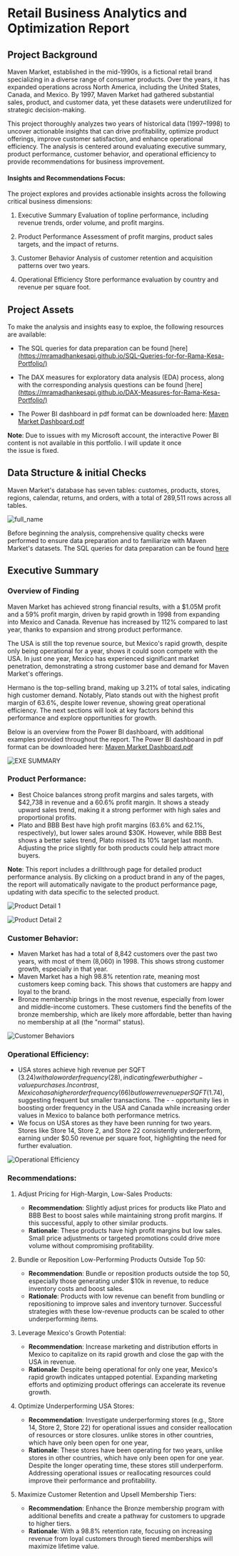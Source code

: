 # Retail Business Analytics and Optimization Report

## Project Background
Maven Market, established in the mid-1990s, is a fictional retail brand specializing in a diverse range of consumer products. Over the years, it has expanded operations across North America, including the United States, Canada, and Mexico. By 1997, Maven Market had gathered substantial sales, product, and customer data, yet these datasets were underutilized for strategic decision-making.

This project thoroughly analyzes two years of historical data (1997–1998) to uncover actionable insights that can drive profitability, optimize product offerings, improve customer satisfaction, and enhance operational efficiency. The analysis is centered around evaluating executive summary, product performance, customer behavior, and operational efficiency to provide recommendations for business improvement.

#### Insights and Recommendations Focus:
The project explores and provides actionable insights across the following critical business dimensions:

1. Executive Summary
Evaluation of topline performance, including revenue trends, order volume, and profit margins.

2. Product Performance
Assessment of profit margins, product sales targets, and the impact of returns.

3. Customer Behavior
Analysis of customer retention and acquisition patterns over two years.

4. Operational Efficiency
Store performance evaluation by country and revenue per square foot.


## Project Assets
To make the analysis and insights easy to exploe, the following resources are available:

- The SQL queries for data preparation can be found [here][(https://mramadhankesapi.github.io/SQL-Queries-for-for-Rama-Kesa-Portfolio/)](https://mramadhankesapi.github.io/Supporting-SQL-Queries-for-Retail-Analytics-and-Optimization_Maven-Market-Case-Study/)

- The DAX measures for exploratory data analysis (EDA) process, along with the corresponding analysis questions can be found [here][(https://mramadhankesapi.github.io/DAX-Measures-for-Rama-Kesa-Portfolio/)](https://mramadhankesapi.github.io/Supporting-DAX-Measures-for-Retail-Analytics-and-Optimization_Maven-Market-Case-Study/)

- The Power BI dashboard in pdf format can be downloaded here: [Maven Market Dashboard.pdf](https://github.com/user-attachments/files/18228058/Maven.Market.Dashboard.pdf)

**Note**: Due to issues with my Microsoft account, the interactive Power BI content is not available in this portfolio. I will update it once the issue is fixed.


## Data Structure & initial Checks
Maven Market's database has seven tables: customes, products, stores, regions, calendar, returns, and orders, with a total of 289,511 rows across all tables.

![full_name](https://github.com/user-attachments/assets/5918f224-027c-44de-8bc9-a2f46f588e7a)

Before beginning the analysis, comprehensive quality checks were performed to ensure data preparation and to familiarize with Maven Market's datasets. The SQL queries for data preparation can be found [here](https://mramadhankesapi.github.io/SQL-Queries-for-for-Rama-Kesa-Portfolio/)


## Executive Summary
### Overview of Finding
Maven Market has achieved strong financial results, with a $1.05M profit and a 59% profit margin, driven by rapid growth in 1998 from expanding into Mexico and Canada. Revenue has increased by 112% compared to last year, thanks to expansion and strong product performance.

The USA is still the top revenue source, but Mexico's rapid growth, despite only being operational for a year, shows it could soon compete with the USA. In just one year, Mexico has experienced significant market penetration, demonstrating a strong customer base and demand for Maven Market's offerings. 

Hermano is the top-selling brand, making up 3.21% of total sales, indicating high customer demand. Notably, Plato stands out with the highest profit margin of 63.6%, despite lower revenue, showing great operational efficiency. The next sections will look at key factors behind this performance and explore opportunities for growth.

Below is an overview from the Power BI dashboard, with additional examples provided throughout the report. The Power BI dashboard in pdf format can be downloaded here: [Maven Market Dashboard.pdf](https://github.com/user-attachments/files/18228058/Maven.Market.Dashboard.pdf)

![EXE SUMMARY](https://github.com/user-attachments/assets/bd0dd2bb-cf1f-4b63-a099-699ba282fc71)


### Product Performance:
- Best Choice balances strong profit margins and sales targets, with $42,738 in revenue and a 60.6% profit margin. It shows a steady upward sales trend, making it a strong performer with high sales and proportional profits.
- Plato and BBB Best have high profit margins (63.6% and 62.1%, respectively), but lower sales around $30K. However, while BBB Best shows a better sales trend, Plato missed its 10% target last month. Adjusting the price slightly for both products could help attract more buyers.

**Note**: This report includes a drillthrough page for detailed product performance analysis. By clicking on a product brand in any of the pages, the report will automatically navigate to the product performance page, updating with data specific to the selected product.

![Product Detail 1](https://github.com/user-attachments/assets/07b44c5a-df9d-4794-b7ea-2e0b6f401ac1)

![Product Detail 2](https://github.com/user-attachments/assets/23782158-3def-4122-83f5-e00cc1dc2c29)


### Customer Behavior:
- Maven Market has had a total of 8,842 customers over the past two years, with most of them (8,060) in 1998. This shows strong customer growth, especially in that year.
- Maven Market has a high 98.8% retention rate, meaning most customers keep coming back. This shows that customers are happy and loyal to the brand.
- Bronze membership brings in the most revenue, especially from lower and middle-income customers. These customers find the benefits of the bronze membership, which are likely more affordable, better than having no membership at all (the "normal" status).

![Customer Behaviors](https://github.com/user-attachments/assets/430427b2-70be-4470-a048-4243dd164ed0)


### Operational Efficiency:
- USA stores achieve high revenue per SQFT ($3.24) with a low order frequency (28), indicating fewer but higher-value purchases. In contrast, Mexico has a higher order frequency (66) but lower revenue per SQFT ($1.74), suggesting frequent but smaller transactions. The - - opportunity lies in boosting order frequency in the USA and Canada while increasing order values in Mexico to balance both performance metrics.
- We focus on USA stores as they have been running for two years. Stores like Store 14, Store 2, and Store 22 consistently underperform, earning under $0.50 revenue per square foot, highlighting the need for further evaluation.

![Operational Efficiency](https://github.com/user-attachments/assets/467e5d00-ead8-4167-be73-1aa82c7cbe2f)


### Recommendations:
1. Adjust Pricing for High-Margin, Low-Sales Products:
   - **Recommendation**: Slightly adjust prices for products like Plato and BBB Best to boost sales while maintaining strong profit margins. If this successful, apply to other similar products.
   - **Rationale**: These products have high profit margins but low sales. Small price adjustments or targeted promotions could drive more volume without compromising profitability.

2. Bundle or Reposition Low-Performing Products Outside Top 50:
   - **Recommendation**: Bundle or reposition products outside the top 50, especially those generating under $10k in revenue, to reduce inventory costs and boost sales.
   - **Rationale**: Products with low revenue can benefit from bundling or repositioning to improve sales and inventory turnover. Successful strategies with these low-revenue products can be scaled to other underperforming items.

3. Leverage Mexico's Growth Potential:
   - **Recommendation**: Increase marketing and distribution efforts in Mexico to capitalize on its rapid growth and close the gap with the USA in revenue.
   - **Rationale**: Despite being operational for only one year, Mexico's rapid growth indicates untapped potential. Expanding marketing efforts and optimizing product offerings can accelerate its revenue growth.
  
4. Optimize Underperforming USA Stores:
   - **Recommendation**: Investigate underperforming stores (e.g., Store 14, Store 2, Store 22) for operational issues and consider reallocation of resources or store closures.
   unlike stores in other countries, which have only been open for one year,
   - **Rationale**: These stores have been operating for two years, unlike stores in other countries, which have only been open for one year. Despite the longer operating time, these stores still underperform. Addressing operational issues or reallocating resources could improve their performance and profitability.

5. Maximize Customer Retention and Upsell Membership Tiers:
   - **Recommendation**: Enhance the Bronze membership program with additional benefits and create a pathway for customers to upgrade to higher tiers.
   - **Rationale**: With a 98.8% retention rate, focusing on increasing revenue from loyal customers through tiered memberships will maximize lifetime value.




